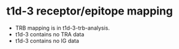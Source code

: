 # t1d-3 receptor/epitope mapping

- TRB mapping is in t1d-3-trb-analysis.
- t1d-3 contains no TRA data
- t1d-3 contains no IG data
